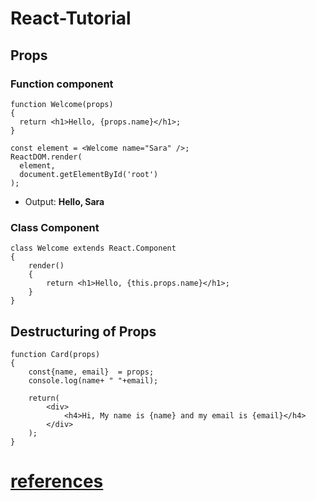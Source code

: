 # React-Tutorial


## Props
### Function component
    function Welcome(props)
    {
      return <h1>Hello, {props.name}</h1>;
    }

    const element = <Welcome name="Sara" />;
    ReactDOM.render(
      element,
      document.getElementById('root')
    );
    
*  Output: **Hello, Sara**

### Class Component
    class Welcome extends React.Component
    {
        render()
        {
            return <h1>Hello, {this.props.name}</h1>;
        }
    }
    
    
    
    
## Destructuring of Props
    function Card(props)
    {
        const{name, email}  = props;
        console.log(name+ " "+email);

        return(
            <div>
                <h4>Hi, My name is {name} and my email is {email}</h4>
            </div>
        );
    } 





# [references](https://reactjs.org/docs/getting-started.html)

